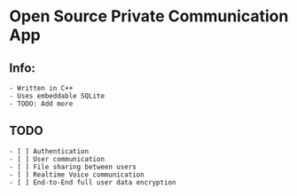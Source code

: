 # Open Source Private Communication App



## Info:
    - Written in C++
    - Uses embeddable SQLite
    - TODO: Add more    

## TODO
    - [ ] Authentication
    - [ ] User communication
    - [ ] File sharing between users
    - [ ] Realtime Voice communication
    - [ ] End-to-End full user data encryption

